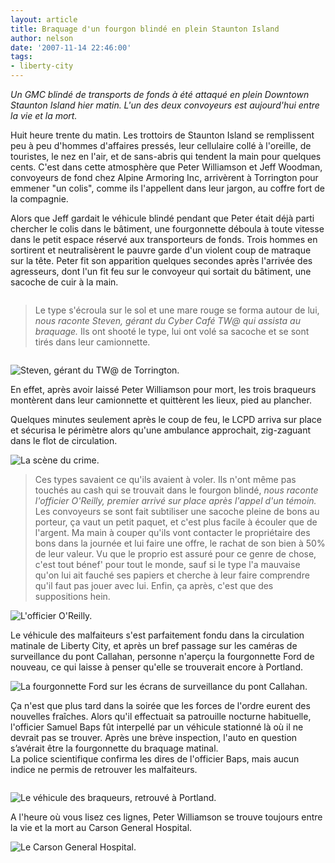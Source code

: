 ```yaml
---
layout: article
title: Braquage d'un fourgon blindé en plein Staunton Island
author: nelson
date: '2007-11-14 22:46:00'
tags:
- liberty-city
---
```


_Un GMC blindé de transports de fonds à été attaqué en plein Downtown Staunton Island hier matin. L'un des deux convoyeurs est aujourd'hui entre la vie et la mort._

Huit heure trente du matin. Les trottoirs de Staunton Island se remplissent peu à peu d'hommes d'affaires pressés, leur cellulaire collé à l'oreille, de touristes, le nez en l'air, et de sans-abris qui tendent la main pour quelques cents. C'est dans cette atmosphère que Peter Williamson et Jeff Woodman, convoyeurs de fond chez Alpine Armoring Inc, arrivèrent à Torrington pour emmener "un colis", comme ils l'appellent dans leur jargon, au coffre fort de la compagnie.

Alors que Jeff gardait le véhicule blindé pendant que Peter était déjà parti chercher le colis dans le bâtiment, une fourgonnette déboula à toute vitesse dans le petit espace réservé aux transporteurs de fonds. Trois hommes en sortirent et neutralisèrent le pauvre garde d'un violent coup de matraque sur la tête. Peter fit son apparition quelques secondes après l'arrivée des agresseurs, dont l'un fit feu sur le convoyeur qui sortait du bâtiment, une sacoche de cuir à la main.

![]()

> Le type s'écroula sur le sol et une mare rouge se forma autour de lui, _nous raconte Steven, gérant du Cyber Café TW@ qui assista au braquage._ Ils ont shooté le type, lui ont volé sa sacoche et se sont tirés dans leur camionnette.

![]()

![Steven, gérant du TW@ de Torrington.]()

En effet, après avoir laissé Peter Williamson pour mort, les trois braqueurs montèrent dans leur camionnette et quittèrent les lieux, pied au plancher.

Quelques minutes seulement après le coup de feu, le LCPD arriva sur place et sécurisa le périmètre alors qu'une ambulance approchait, zig-zaguant dans le flot de circulation.

![La scène du crime.]()

> Ces types savaient ce qu'ils avaient à voler. Ils n'ont même pas touchés au cash qui se trouvait dans le fourgon blindé, _nous raconte l'officier O'Reilly, premier arrivé sur place après l'appel d'un témoin._ Les convoyeurs se sont fait subtiliser une sacoche pleine de bons au porteur, ça vaut un petit paquet, et c'est plus facile à écouler que de l'argent. Ma main à couper qu'ils vont contacter le propriétaire des bons dans la journée et lui faire une offre, le rachat de son bien à 50% de leur valeur. Vu que le proprio est assuré pour ce genre de chose, c'est tout bénef' pour tout le monde, sauf si le type l'a mauvaise qu'on lui ait fauché ses papiers et cherche à leur faire comprendre qu'il faut pas jouer avec lui. Enfin, ça après, c'est que des suppositions hein.

![L'officier O'Reilly.]()

Le véhicule des malfaiteurs s'est parfaitement fondu dans la circulation matinale de Liberty City, et après un bref passage sur les caméras de surveillance du pont Callahan, personne n'aperçu la fourgonnette Ford de nouveau, ce qui laisse à penser qu'elle se trouverait encore à Portland.

![La fourgonnette Ford sur les écrans de surveillance du pont Callahan.]()

Ça n'est que plus tard dans la soirée que les forces de l'ordre eurent des nouvelles fraîches. Alors qu'il effectuait sa patrouille nocturne habituelle, l'officier Samuel Baps fût interpellé par un véhicule stationné là où il ne devrait pas se trouver. Après une brève inspection, l'auto en question s’avérait être la fourgonnette du braquage matinal.  
La police scientifique confirma les dires de l'officier Baps, mais aucun indice ne permis de retrouver les malfaiteurs.

![]()

![Le véhicule des braqueurs, retrouvé à Portland.]()

A l'heure où vous lisez ces lignes, Peter Williamson se trouve toujours entre la vie et la mort au Carson General Hospital.

![Le Carson General Hospital.]()

<!--kg-card-end: markdown-->
